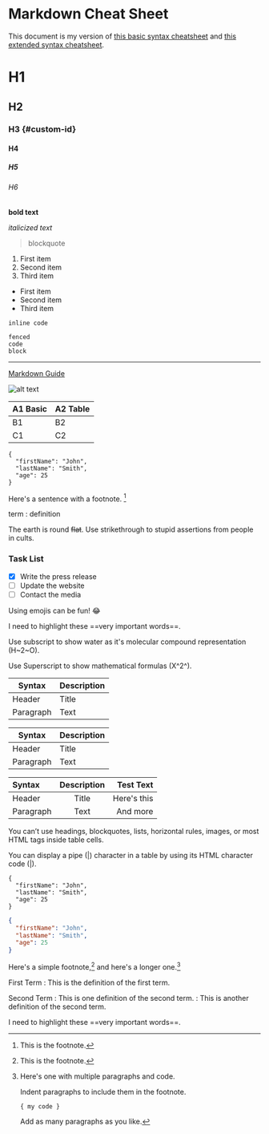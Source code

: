 # Markdown Cheat Sheet

This document is my version of [this basic syntax cheatsheet](https://www.markdownguide.org/basic-syntax/) and [this extended syntax cheatsheet](https://www.markdownguide.org/extended-syntax/).

# H1
## H2
### H3 {#custom-id}
#### H4
##### H5
###### H6

**bold text**

*italicized text*

> blockquote

1. First item
2. Second item
3. Third item

- First item
- Second item
- Third item

`inline code`

```
fenced
code
block
````

---

[Markdown Guide](https://www.markdownguide.org)

![alt text](https://www.markdownguide.org/assets/images/tux.png)

| A1 Basic | A2 Table |
| ----------- | ----------- |
| B1 | B2 |
| C1 | C2 |

```
{
  "firstName": "John",
  "lastName": "Smith",
  "age": 25
}
```

Here's a sentence with a footnote. [^1]

[^1]: This is the footnote.


term
: definition

The earth is round ~~flat~~. Use strikethrough to stupid assertions from people in cults. 

### Task List

- [x] Write the press release
- [ ] Update the website
- [ ] Contact the media

Using emojis can be fun! :joy:

I need to highlight these ==very important words==.

Use subscript to show water as it's molecular compound representation (H~2~O).

Use Superscript to show mathematical formulas (X^2^).


| Syntax      | Description |
| ----------- | ----------- |
| Header      | Title       |
| Paragraph   | Text        |


| Syntax | Description |
| --- | ----------- |
| Header | Title |
| Paragraph | Text |

| Syntax      | Description | Test Text     |
| :---        |    :----:   |          ---: |
| Header      | Title       | Here's this   |
| Paragraph   | Text        | And more      |


You can’t use headings, blockquotes, lists, horizontal rules, images, or most HTML tags inside table cells.

You can display a pipe (|) character in a table by using its HTML character code (&#124;).

```
{
  "firstName": "John",
  "lastName": "Smith",
  "age": 25
}
```

```json
{
  "firstName": "John",
  "lastName": "Smith",
  "age": 25
}
```

Here's a simple footnote,[^1] and here's a longer one.[^bignote]

[^1]: This is the first footnote.

[^bignote]: Here's one with multiple paragraphs and code.

    Indent paragraphs to include them in the footnote.

    `{ my code }`

    Add as many paragraphs as you like.
    

First Term
: This is the definition of the first term.

Second Term
: This is one definition of the second term.
: This is another definition of the second term.



I need to highlight these ==very important words==.

